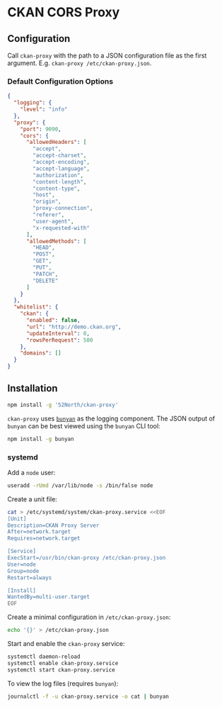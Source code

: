 # CKAN CORS Proxy

## Configuration

Call `ckan-proxy` with the path to a JSON configuration file as the first argument. E.g. `ckan-proxy /etc/ckan-proxy.json`.


### Default Configuration Options
```json
{
  "logging": {
    "level": "info"
  },
  "proxy": {
    "port": 9090,
    "cors": {
      "allowedHeaders": [
        "accept",
        "accept-charset",
        "accept-encoding",
        "accept-language",
        "authorization",
        "content-length",
        "content-type",
        "host",
        "origin",
        "proxy-connection",
        "referer",
        "user-agent",
        "x-requested-with"
      ],
      "allowedMethods": [
        "HEAD",
        "POST",
        "GET",
        "PUT",
        "PATCH",
        "DELETE"
      ]
    }
  },
  "whitelist": {
    "ckan": {
      "enabled": false,
      "url": "http://demo.ckan.org",
      "updateInterval": 0,
      "rowsPerRequest": 500
    },
    "domains": []
  }
}
```
## Installation

```sh
npm install -g '52North/ckan-proxy'
```

`ckan-proxy` uses [`bunyan`][bunyan] as the logging component. The JSON output of `bunyan` can be best viewed using the `bunyan` CLI tool:

```sh
npm install -g bunyan
```


### systemd
Add a `node` user:
```sh
useradd -rUmd /var/lib/node -s /bin/false node
```

Create a unit file:
```sh
cat > /etc/systemd/system/ckan-proxy.service <<EOF
[Unit]
Description=CKAN Proxy Server
After=network.target
Requires=network.target

[Service]
ExecStart=/usr/bin/ckan-proxy /etc/ckan-proxy.json
User=node
Group=node
Restart=always

[Install]
WantedBy=multi-user.target
EOF
```

Create a minimal configuration in `/etc/ckan-proxy.json`:
```sh
echo '{}' > /etc/ckan-proxy.json
```

Start and enable the `ckan-proxy` service:
```sh
systemctl daemon-reload
systemctl enable ckan-proxy.service
systemctl start ckan-proxy.service
```

To view the log files (requires `bunyan`):

```sh
journalctl -f -u ckan-proxy.service -o cat | bunyan
```

[bunyan]: <https://github.com/trentm/node-bunyan> "bunyan"
